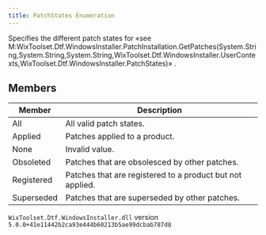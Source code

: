 ```yaml
---
title: PatchStates Enumeration
---
```

Specifies the different patch states for «see M:WixToolset.Dtf.WindowsInstaller.PatchInstallation.GetPatches(System.String,System.String,System.String,WixToolset.Dtf.WindowsInstaller.UserContexts,WixToolset.Dtf.WindowsInstaller.PatchStates)» .
## Members
| Member | Description |
| ------ | ----------- |
| All | All valid patch states. |
| Applied | Patches applied to a product. |
| None | Invalid value. |
| Obsoleted | Patches that are obsolesced by other patches. |
| Registered | Patches that are registered to a product but not applied. |
| Superseded | Patches that are superseded by other patches. |
`WixToolset.Dtf.WindowsInstaller.dll` version `5.0.0+41e11442b2ca93e444b60213b5ae99dcbab787d8`

